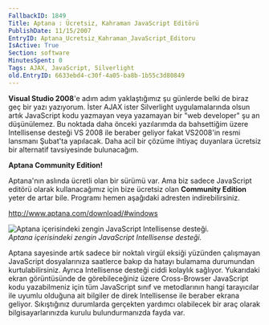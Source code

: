 ```yaml
---
FallbackID: 1849
Title: Aptana : Ücretsiz, Kahraman JavaScript Editörü
PublishDate: 11/15/2007
EntryID: Aptana_Ucretsiz_Kahraman_JavaScript_Editoru
IsActive: True
Section: software
MinutesSpent: 0
Tags: AJAX, JavaScript, Silverlight
old.EntryID: 6633ebd4-c30f-4a05-ba8b-1b55c3d80849
---
```

**Visual Studio 2008**'e adım adım yaklaştığımız şu günlerde belki de
biraz geç bir yazı yazıyorum. İster AJAX ister Silverlight
uygulamalarında olsun artık JavaScript kodu yazmayan veya yazamayan bir
"web developer" şu an düşünülemez. Bu noktada daha önceki yazılarımda da
bahsettiğim üzere Intellisense desteği VS 2008 ile beraber geliyor fakat
VS2008'in resmi lansmanı Şubat'ta yapılacak. Daha acil bir çözüme
ihtiyaç duyanlara ücretsiz bir alternatif tavsiyesinde bulunacağım.

**Aptana Community Edition!**

Aptana'nın aslında ücretli olan bir sürümü var. Ama biz sadece
JavaScript editörü olarak kullanacağımız için bize ücretsiz olan
**Community Edition** yeter de artar bile. Programı hemen aşağıdaki
adresten indirebilirsiniz.

<http://www.aptana.com/download/#windows>

![Aptana içerisindeki zengin JavaScript Intellisense
desteği.](http://cdn.daron.yondem.com/assets/1849/15112007_1.png)\
*Aptana içerisindeki zengin JavaScript Intellisense desteği.*

Aptana sayesinde artık sadece bir noktalı virgül eksiği yüzünden
çalışmayan JavaScript dosyalarınıza saatlerce bakıp da hatayı bulamama
durumundan kurtulabilirsiniz. Ayrıca Intellisense desteği ciddi kolaylık
sağlıyor. Yukarıdaki ekran görüntüsünde de görebileceğiniz üzere
Cross-Browser JavaScript kodu yazabilmeniz için tüm JavaScript sınıf ve
metodlarının hangi tarayıcılar ile uyumlu olduğuna ait bilgiler de direk
Intellisense ile beraber ekrana geliyor. Sıkıştığınız durumlarda
gerçekten yardımcı olabilecek bir araç olarak bilgisayarlarınızda kurulu
bulundurmanızda fayda var.


